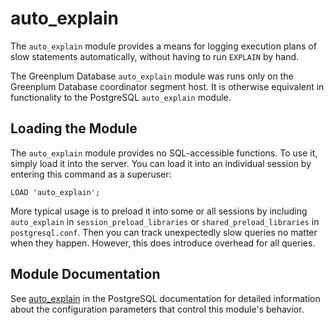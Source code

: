 # auto\_explain 

The `auto_explain` module provides a means for logging execution plans of slow statements automatically, without having to run `EXPLAIN` by hand.

The Greenplum Database `auto_explain` module was runs only on the Greenplum Database coordinator segment host. It is otherwise equivalent in functionality to the PostgreSQL `auto_explain` module.

## <a id="topic_reg"></a>Loading the Module 

The `auto_explain` module provides no SQL-accessible functions. To use it, simply load it into the server. You can load it into an individual session by entering this command as a superuser:

```
LOAD 'auto_explain';
```

More typical usage is to preload it into some or all sessions by including `auto_explain` in `session_preload_libraries` or `shared_preload_libraries` in `postgresql.conf`. Then you can track unexpectedly slow queries no matter when they happen. However, this does introduce overhead for all queries.

## <a id="topic_info"></a>Module Documentation 

See [auto\_explain](https://www.postgresql.org/docs/12/auto-explain.html) in the PostgreSQL documentation for detailed information about the configuration parameters that control this module's behavior.

